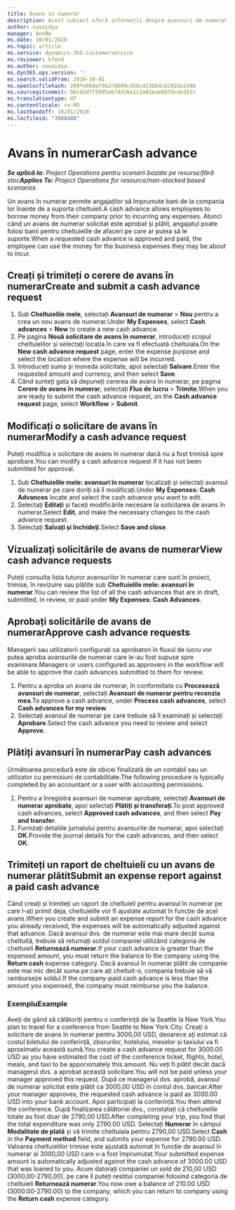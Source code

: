 ```yaml
---
title: Avans în numerar
description: Acest subiect oferă informații despre avansuri de numerar.
author: suvaidya
manager: AnnBe
ms.date: 10/01/2020
ms.topic: article
ms.service: dynamics-365-customerservice
ms.reviewer: kfend
ms.author: suvaidya
ms.dyn365.ops.version: ''
ms.search.validFrom: 2020-10-01
ms.openlocfilehash: 209fe0b8a79b2c0689c458c423664cb292da249b
ms.sourcegitcommit: 56c42d7f5995a674426a1c2a81bae897dceb391c
ms.translationtype: HT
ms.contentlocale: ro-RO
ms.lasthandoff: 10/01/2020
ms.locfileid: "3908488"
---
```

# <a name="cash-advance"></a><span data-ttu-id="57da3-103">Avans în numerar</span><span class="sxs-lookup"><span data-stu-id="57da3-103">Cash advance</span></span>

<span data-ttu-id="57da3-104">_**Se aplică la:** Project Operations pentru scenarii bazate pe resurse/fără stoc_</span><span class="sxs-lookup"><span data-stu-id="57da3-104">_**Applies To:** Project Operations for resource/non-stocked based scenarios_</span></span>

<span data-ttu-id="57da3-105">Un avans în numerar permite angajaților să împrumute bani de la compania lor înainte de a suporta cheltuieli.</span><span class="sxs-lookup"><span data-stu-id="57da3-105">A cash advance allows employees to borrow money from their company prior to incurring any expenses.</span></span> <span data-ttu-id="57da3-106">Atunci când un avans de numerar solicitat este aprobat și plătit, angajatul poate folosi banii pentru cheltuielile de afaceri pe care ar putea să le suporte.</span><span class="sxs-lookup"><span data-stu-id="57da3-106">When a requested cash advance is approved and paid, the employee can use the money for the business expenses they may be about to incur.</span></span> 

## <a name="create-and-submit-a-cash-advance-request"></a><span data-ttu-id="57da3-107">Creați și trimiteți o cerere de avans în numerar</span><span class="sxs-lookup"><span data-stu-id="57da3-107">Create and submit a cash advance request</span></span>

1. <span data-ttu-id="57da3-108">Sub **Cheltuielile mele**, selectați **Avansuri de numerar** > **Nou** pentru a crea un nou avans de numerar.</span><span class="sxs-lookup"><span data-stu-id="57da3-108">Under **My Expenses**, select **Cash advances** > **New** to create a new cash advance.</span></span> 
2. <span data-ttu-id="57da3-109">Pe pagina **Nouă solicitare de avans în numerar**, introduceți scopul cheltuielilor și selectați locația în care va fi efectuată cheltuiala.</span><span class="sxs-lookup"><span data-stu-id="57da3-109">On the **New cash advance request** page, enter the expense purpose and select the location where the expense will be incurred.</span></span>
3. <span data-ttu-id="57da3-110">Introduceți suma și moneda solicitate, apoi selectați **Salvare**.</span><span class="sxs-lookup"><span data-stu-id="57da3-110">Enter the requested amount and currency, and then select **Save**.</span></span> 
4. <span data-ttu-id="57da3-111">Când sunteți gata să depuneți cererea de avans în numerar, pe pagina **Cerere de avans în numerar**, selectați **Flux de lucru** > **Trimite**.</span><span class="sxs-lookup"><span data-stu-id="57da3-111">When you are ready to submit the cash advance request, on the **Cash advance request** page, select **Workflow** > **Submit**.</span></span>

## <a name="modify-a-cash-advance-request"></a><span data-ttu-id="57da3-112">Modificați o solicitare de avans în numerar</span><span class="sxs-lookup"><span data-stu-id="57da3-112">Modify a cash advance request</span></span>

<span data-ttu-id="57da3-113">Puteți modifica o solicitare de avans în numerar dacă nu a fost trimisă spre aprobare.</span><span class="sxs-lookup"><span data-stu-id="57da3-113">You can modify a cash advance request if it has not been submitted for approval.</span></span>

1. <span data-ttu-id="57da3-114">Sub **Cheltuielile mele: avansuri în numerar** localizați și selectați avansul de numerar pe care doriți să îl modificați.</span><span class="sxs-lookup"><span data-stu-id="57da3-114">Under **My Expenses: Cash Advances** locate and select the cash advance you want to edit.</span></span>
2. <span data-ttu-id="57da3-115">Selectați **Editați** și faceți modificările necesare la solicitarea de avans în numerar.</span><span class="sxs-lookup"><span data-stu-id="57da3-115">Select **Edit**, and make the necessary changes to the cash advance request.</span></span> 
3. <span data-ttu-id="57da3-116">Selectați **Salvați și închideți**.</span><span class="sxs-lookup"><span data-stu-id="57da3-116">Select **Save and close**.</span></span>


## <a name="view-cash-advance-requests"></a><span data-ttu-id="57da3-117">Vizualizați solicitările de avans de numerar</span><span class="sxs-lookup"><span data-stu-id="57da3-117">View cash advance requests</span></span>
<span data-ttu-id="57da3-118">Puteți consulta lista tuturor avansurilor în numerar care sunt în proiect, trimise, în revizuire sau plătite sub **Cheltuielile mele: avansuri în numerar**.</span><span class="sxs-lookup"><span data-stu-id="57da3-118">You can review the list of all the cash advances that are in draft, submitted, in review, or paid under **My Expenses: Cash Advances**.</span></span> 

## <a name="approve-cash-advance-requests"></a><span data-ttu-id="57da3-119">Aprobați solicitările de avans de numerar</span><span class="sxs-lookup"><span data-stu-id="57da3-119">Approve cash advance requests</span></span>

<span data-ttu-id="57da3-120">Managerii sau utilizatorii configurați ca aprobatori în fluxul de lucru vor putea aproba avansurile de numerar care le-au fost supuse spre examinare.</span><span class="sxs-lookup"><span data-stu-id="57da3-120">Managers or users configured as approvers in the workflow will be able to approve the cash advances submitted to them for review.</span></span> 

1. <span data-ttu-id="57da3-121">Pentru a aproba un avans de numerar, în conformitate cu **Procesează avansuri de numerar**, selectați **Avansuri de numerar pentru recenzia mea**.</span><span class="sxs-lookup"><span data-stu-id="57da3-121">To approve a cash advance, under **Process cash advances**, select **Cash advances for my review**.</span></span>
2. <span data-ttu-id="57da3-122">Selectați avansul de numerar pe care trebuie să îl examinați și selectați **Aprobare**.</span><span class="sxs-lookup"><span data-stu-id="57da3-122">Select the cash advance you need to review and select **Approve**.</span></span>  

## <a name="pay-cash-advances"></a><span data-ttu-id="57da3-123">Plătiți avansuri în numerar</span><span class="sxs-lookup"><span data-stu-id="57da3-123">Pay cash advances</span></span> 
<span data-ttu-id="57da3-124">Următoarea procedură este de obicei finalizată de un contabil sau un utilizator cu permisiuni de contabilitate.</span><span class="sxs-lookup"><span data-stu-id="57da3-124">The following procedure is typically completed by an accountant or a user with accounting permissions.</span></span>

1. <span data-ttu-id="57da3-125">Pentru a înregistra avansuri de numerar aprobate, selectați **Avansuri de numerar aprobate**, apoi selectați **Plătiți și transferați**.</span><span class="sxs-lookup"><span data-stu-id="57da3-125">To post approved cash advances, select **Approved cash advances**, and then select **Pay and transfer**.</span></span>  
2. <span data-ttu-id="57da3-126">Furnizați detaliile jurnalului pentru avansurile de numerar, apoi selectați **OK**.</span><span class="sxs-lookup"><span data-stu-id="57da3-126">Provide the journal details for the cash advances, and then select **OK**.</span></span> 

## <a name="submit-an-expense-report-against-a-paid-cash-advance"></a><span data-ttu-id="57da3-127">Trimiteți un raport de cheltuieli cu un avans de numerar plătit</span><span class="sxs-lookup"><span data-stu-id="57da3-127">Submit an expense report against a paid cash advance</span></span> 

<span data-ttu-id="57da3-128">Când creați și trimiteți un raport de cheltuieli pentru avansul în numerar pe care l-ați primit deja, cheltuielile vor fi ajustate automat în funcție de acel avans.</span><span class="sxs-lookup"><span data-stu-id="57da3-128">When you create and submit an expense report for the cash advance you already received, the expenses will be automatically adjusted against that advance.</span></span> <span data-ttu-id="57da3-129">Dacă avansul dvs. de numerar este mai mare decât suma cheltuită, trebuie să returnați soldul companiei utilizând categoria de cheltuieli **Returnează numerar**.</span><span class="sxs-lookup"><span data-stu-id="57da3-129">If your cash advance is greater than the expensed amount, you must return the balance to the company using the **Return cash** expense category.</span></span> <span data-ttu-id="57da3-130">Dacă avansul în numerar plătit de companie este mai mic decât suma pe care ați cheltuit-o, compania trebuie să vă ramburseze soldul.</span><span class="sxs-lookup"><span data-stu-id="57da3-130">If the company-paid cash advance is less than the amount you expensed, the company must reimburse you the balance.</span></span> 

### <a name="example"></a><span data-ttu-id="57da3-131">Exemplu</span><span class="sxs-lookup"><span data-stu-id="57da3-131">Example</span></span>
<span data-ttu-id="57da3-132">Aveți de gând să călătoriți pentru o conferință de la Seattle la New York.</span><span class="sxs-lookup"><span data-stu-id="57da3-132">You plan to travel for a conference from Seattle to New York City.</span></span> <span data-ttu-id="57da3-133">Creați o solicitare de avans în numerar pentru 3000,00 USD, deoarece ați estimat că costul biletului de conferință, zborurilor, hotelului, meselor și taxiului va fi aproximativ această sumă.</span><span class="sxs-lookup"><span data-stu-id="57da3-133">You create a cash advance request for 3000.00 USD as you have estimated the cost of the conference ticket, flights, hotel, meals, and taxi to be apporximately this amount.</span></span> <span data-ttu-id="57da3-134">Nu veți fi plătit decât dacă managerul dvs. a aprobat această solicitare.</span><span class="sxs-lookup"><span data-stu-id="57da3-134">You will not be paid unless your manager approved this request.</span></span> <span data-ttu-id="57da3-135">După ce managerul dvs. aprobă, avansul de numerar solicitat este plătit ca 3000,00 USD în contul dvs. bancar.</span><span class="sxs-lookup"><span data-stu-id="57da3-135">After your manager approves, the requested cash advance is paid as 3000.00 USD into your bank account.</span></span> <span data-ttu-id="57da3-136">Apoi participați la conferință.</span><span class="sxs-lookup"><span data-stu-id="57da3-136">You then attend the conference.</span></span> <span data-ttu-id="57da3-137">După finalizarea călătoriei dvs., constatați că cheltuielile totale au fost doar de 2790,00 USD.</span><span class="sxs-lookup"><span data-stu-id="57da3-137">After completing your trip, you find that the total expenditure was only 2790.00 USD.</span></span> <span data-ttu-id="57da3-138">Selectați **Numerar** în câmpul **Modalitate de plată** și vă trimite cheltuiala pentru 2790,00 USD.</span><span class="sxs-lookup"><span data-stu-id="57da3-138">Select **Cash** in the **Payment method** field, and submits your expense for 2790.00 USD.</span></span> <span data-ttu-id="57da3-139">Valoarea cheltuielilor trimise este ajustată automat în funcție de avansul în numerar al 3000,00 USD care v-a fost împrumutat.</span><span class="sxs-lookup"><span data-stu-id="57da3-139">Your submitted expense amount is automatically adjusted against the cash advance of 3000.00 USD that was loaned to you.</span></span> <span data-ttu-id="57da3-140">Acum datorați companiei un sold de 210,00 USD (3000,00-2790,00), pe care îl puteți restitui companiei folosind categoria de cheltuieli **Returnează numerar**.</span><span class="sxs-lookup"><span data-stu-id="57da3-140">You now owe a balance of 210.00 USD (3000.00-2790.00) to the company, which you can return to company using the **Return cash** expense category.</span></span> 

